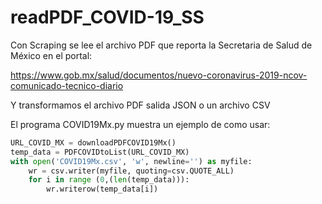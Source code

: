# readPDF_COVID-19_SS

Con Scraping se lee el archivo PDF que reporta la Secretaria de Salud de México en el portal:

https://www.gob.mx/salud/documentos/nuevo-coronavirus-2019-ncov-comunicado-tecnico-diario

Y transformamos el archivo PDF salida JSON o un archivo CSV

El programa COVID19Mx.py muestra un ejemplo de como usar: 

``` python
URL_COVID_MX = downloadPDFCOVID19Mx()
temp_data = PDFCOVIDtoList(URL_COVID_MX)
with open('COVID19Mx.csv', 'w', newline='') as myfile:
    wr = csv.writer(myfile, quoting=csv.QUOTE_ALL)
    for i in range (0,(len(temp_data))):    
        wr.writerow(temp_data[i])      
```

